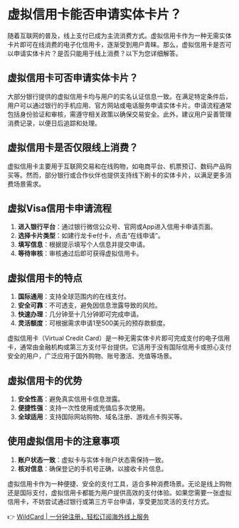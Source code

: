 # 虚拟信用卡能否申请实体卡片？

随着互联网的普及，线上支付已成为主流消费方式。虚拟信用卡作为一种无需实体卡片即可在线消费的电子化信用卡，逐渐受到用户青睐。那么，虚拟信用卡是否可以申请实体卡片？是否只能用于线上消费？以下为您详细解答。

## 虚拟信用卡可否申请实体卡片？

大部分银行提供的虚拟信用卡均与用户的实名认证信息一致。在满足特定条件后，用户可以通过银行的手机应用、官方网站或电话服务申请实体卡片。申请流程通常包括身份验证和审核，需遵守相关政策以确保交易安全。此外，建议用户妥善管理消费记录，以便日后追踪和处理。

## 虚拟信用卡是否仅限线上消费？

虚拟信用卡主要用于互联网交易和在线购物，如电商平台、机票预订、数码产品购买等。然而，部分银行或合作伙伴也提供支持线下刷卡的实体卡片，以满足更多消费场景需求。

## 虚拟Visa信用卡申请流程

1. **进入银行平台**：通过银行微信公众号、官网或App进入信用卡申请页面。
2. **选择卡片类型**：如建行龙卡e付卡，点击“在线申请”。
3. **填写信息**：根据提示填写个人信息并提交申请。
4. **等待审核**：审核通过后即可获得虚拟信用卡。

## 虚拟信用卡的特点

1. **国际通用**：支持全球范围内的在线支付。
2. **安全可靠**：不可透支，避免因信息泄露导致的风险。
3. **快速办理**：几分钟至十几分钟即可完成申请。
4. **灵活额度**：可根据需求申请1至500美元的预存款额度。

虚拟信用卡（Virtual Credit Card）是一种无需实体卡片即可完成支付的电子信用卡，通常由金融机构或第三方支付平台提供。它适用于没有国际信用卡或担心支付安全的用户，广泛应用于国外购物、账号激活、充值等场景。

## 虚拟信用卡的优势

1. **安全性高**：避免真实信用卡信息泄露。
2. **便捷性强**：支持一次性使用或充值后多次使用。
3. **全球适用**：支持国际网站购物、域名注册、游戏点卡购买等。

## 使用虚拟信用卡的注意事项

1. **账户状态一致**：虚拟卡与实体卡账户状态需保持一致。
2. **核对信息**：确保登记的手机号正确，以接收卡片信息。

虚拟信用卡作为一种便捷、安全的支付工具，适合多种消费场景。无论是线上购物还是国际支付，虚拟信用卡都能为用户提供高效的支付体验。如果您需要一张虚拟信用卡，不妨尝试通过银行或第三方平台申请，享受更加灵活的支付方式。

👉 [WildCard | 一分钟注册，轻松订阅海外线上服务](https://bbtdd.com/WildCard)